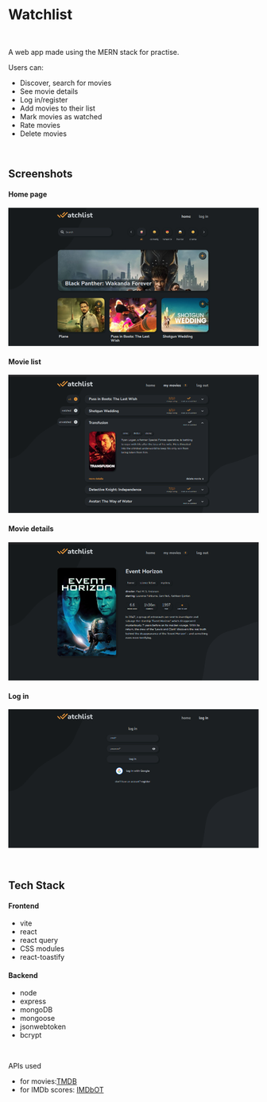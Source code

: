 # Watchlist

<br>

A web app made using the MERN stack for practise.

Users can:

- Discover, search for movies
- See movie details
- Log in/register
- Add movies to their list
- Mark movies as watched
- Rate movies
- Delete movies

<br>

## Screenshots

#### Home page

![](_screenshots/home.png)

#### Movie list

![](_screenshots/list.png)

#### Movie details

![](_screenshots/details.png)

#### Log in

![](_screenshots/auth.png)

<br>

## Tech Stack

#### Frontend

- vite
- react
- react query
- CSS modules
- react-toastify

#### Backend

- node
- express
- mongoDB
- mongoose
- jsonwebtoken
- bcrypt

<br>

APIs used

- for movies:[TMDB](https://developers.themoviedb.org/3/getting-started/introduction)
- for IMDb scores: [IMDbOT](https://github.com/SpEcHiDe/IMDbOT)

